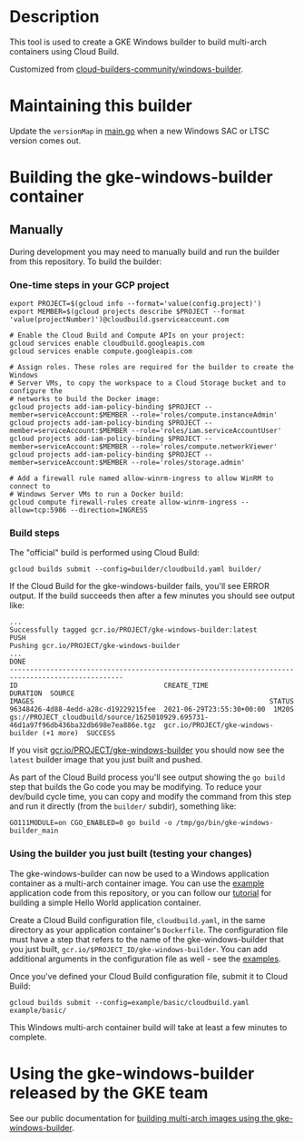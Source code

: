 # Description

This tool is used to create a GKE Windows builder to build multi-arch
containers using Cloud Build.

Customized from
[cloud-builders-community/windows-builder](https://github.com/GoogleCloudPlatform/cloud-builders-community/tree/master/windows-builder).

# Maintaining this builder

Update the `versionMap` in [main.go](builder/main.go) when a new Windows SAC or
LTSC version comes out.

# Building the gke-windows-builder container

## Manually

During development you may need to manually build and run the builder from this
repository. To build the builder:

### One-time steps in your GCP project

```shell
export PROJECT=$(gcloud info --format='value(config.project)')
export MEMBER=$(gcloud projects describe $PROJECT --format 'value(projectNumber)')@cloudbuild.gserviceaccount.com

# Enable the Cloud Build and Compute APIs on your project:
gcloud services enable cloudbuild.googleapis.com
gcloud services enable compute.googleapis.com

# Assign roles. These roles are required for the builder to create the Windows
# Server VMs, to copy the workspace to a Cloud Storage bucket and to configure the
# networks to build the Docker image:
gcloud projects add-iam-policy-binding $PROJECT --member=serviceAccount:$MEMBER --role='roles/compute.instanceAdmin'
gcloud projects add-iam-policy-binding $PROJECT --member=serviceAccount:$MEMBER --role='roles/iam.serviceAccountUser'
gcloud projects add-iam-policy-binding $PROJECT --member=serviceAccount:$MEMBER --role='roles/compute.networkViewer'
gcloud projects add-iam-policy-binding $PROJECT --member=serviceAccount:$MEMBER --role='roles/storage.admin'

# Add a firewall rule named allow-winrm-ingress to allow WinRM to connect to
# Windows Server VMs to run a Docker build:
gcloud compute firewall-rules create allow-winrm-ingress --allow=tcp:5986 --direction=INGRESS
```

### Build steps

The "official" build is performed using Cloud Build:

```shell
gcloud builds submit --config=builder/cloudbuild.yaml builder/
```

If the Cloud Build for the gke-windows-builder fails, you'll see ERROR output.
If the build succeeds then after a few minutes you should see output like:

```
...
Successfully tagged gcr.io/PROJECT/gke-windows-builder:latest
PUSH
Pushing gcr.io/PROJECT/gke-windows-builder
...
DONE
--------------------------------------------------------------------------------------------------
ID                                    CREATE_TIME                DURATION  SOURCE                                                                                                   IMAGES                                                          STATUS
96348426-4d88-4edd-a28c-d19229215fee  2021-06-29T23:55:30+00:00  1M20S     gs://PROJECT_cloudbuild/source/1625010929.695731-46d1a97f96db436ba32db698e7ea886e.tgz  gcr.io/PROJECT/gke-windows-builder (+1 more)  SUCCESS
```

If you visit
[gcr.io/PROJECT/gke-windows-builder](http://gcr.io/PROJECT/gke-windows-builder)
you should now see the `latest` builder image that you just built and pushed.

As part of the Cloud Build process you'll see output showing the `go build` step
that builds the Go code you may be modifying. To reduce your dev/build cycle
time, you can copy and modify the command from this step and run it directly
(from the `builder/` subdir), something like:

```shell
GO111MODULE=on CGO_ENABLED=0 go build -o /tmp/go/bin/gke-windows-builder_main
```

### Using the builder you just built (testing your changes)

The gke-windows-builder can now be used to a Windows application container as a
multi-arch container image. You can use the [example](example) application code
from this repository, or you can follow our
[tutorial](https://cloud.google.com/kubernetes-engine/docs/tutorials/building-windows-multi-arch-images#creating_the_helloexe_binary_in_your_workspace)
for building a simple Hello World application container.

Create a Cloud Build configuration file, `cloudbuild.yaml`, in the same
directory as your application container's `Dockerfile`. The configuration file
must have a step that refers to the name of the gke-windows-builder that you
just built, `gcr.io/$PROJECT_ID/gke-windows-builder`. You can add additional
arguments in the configuration file as well - see the [examples](example).

Once you've defined your Cloud Build configuration file, submit it to Cloud
Build:

```shell
gcloud builds submit --config=example/basic/cloudbuild.yaml example/basic/
```

This Windows multi-arch container build will take at least a few minutes to
complete.

# Using the gke-windows-builder released by the GKE team

See our public documentation for
[building multi-arch images using the gke-windows-builder](https://cloud.google.com/kubernetes-engine/docs/tutorials/building-windows-multi-arch-images#building_multi-arch_images_using_the_gke-windows-builder).
